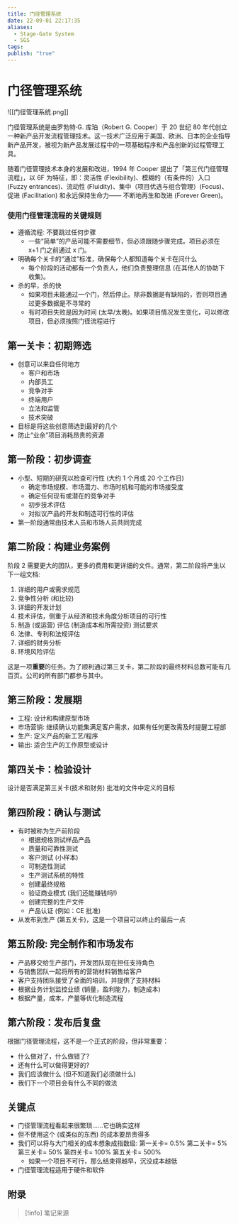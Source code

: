 ```yaml
---
title: 门径管理系统
date: 22-09-01 22:17:35
aliases:
  - Stage-Gate System
  - SGS
tags: 
publish: "true"
---
```


# 门径管理系统

![[门径管理系统.png]]

门径管理系统是由罗勃特·G. 库珀（Robert G. Cooper）于 20 世纪 80 年代创立一种新产品开发流程管理技术。这一技术广泛应用于美国、欧洲、日本的企业指导新产品开发，被视为新产品发展过程中的一项基础程序和产品创新的过程管理工具。

随着门径管理技术本身的发展和改进，1994 年 Cooper 提出了「第三代门径管理流程」，以 6F 为特征，即：灵活性 (Flexibility)、模糊的（有条件的）入口 (Fuzzy entrances)、流动性 (Fluidity)、集中（项目优选与组合管理）(Focus)、促进 (Facilitation) 和永远保持生命力—— 不断地再生和改进 (Forever Green)。

### 使用门径管理流程的关键规则

- 遵循流程: 不要跳过任何步骤
	- 一些“简单”的产品可能不需要细节，但必须跟随步骤完成。项目必须在 x+1 门之前通过 x 门。
- 明确每个关卡的“通过”标准，确保每个人都知道每个关卡在问什么
	- 每个阶段的活动都有一个负责人，他们负责整理信息 (在其他人的协助下收集)。
- 杀的早，杀的快
	- 如果项目未能通过一个门，然后停止。除非数据是有缺陷的，否则项目通过更多数据是不寻常的
	- 有时项目失败是因为时间 (太早/太晚)。如果项目情况发生变化，可以修改项目，但必须按照门径流程进行

## 第一关卡：初期筛选

- 创意可以来自任何地方
	- 客户和市场
	- 内部员工
	- 竞争对手
	- 终端用户
	- 立法和监管
	- 技术突破
- 目标是将这些创意筛选到最好的几个
- 防止“业余”项目消耗昂贵的资源

## 第一阶段：初步调查

- 小型、短期的研究以检查可行性 (大约 1 个月或 20 个工作日)
	- 确定市场规模、市场潜力、市场时机和可能的市场接受度
	- 确定任何现有或潜在的竞争对手
	- 初步技术评估
	- 对拟议产品的开发和制造可行性的评估
- 第一阶段通常由技术人员和市场人员共同完成

## 第二阶段：构建业务案例

阶段 2 需要更大的团队，更多的费用和更详细的文件。通常，第二阶段将产生以下一组文档:
1. 详细的用户或需求规范 
2. 竞争性分析 (和比较) 
3. 详细的开发计划 
4. 技术评估，侧重于从经济和技术角度分析项目的可行性
5. 制造 (或运营) 评估 (制造成本和所需投资) 测试要求
6. 法律、专利和法规评估
7. 详细的财务分析
8. 环境风险评估

这是一项**重要**的任务。为了顺利通过第三关卡，第二阶段的最终材料总数可能有几百页。公司的所有部门都参与其中。

## 第三阶段：发展期

- 工程: 设计和构建原型市场
- 市场营销: 继续确认功能集满足客户需求，如果有任何更改需及时提醒工程部
- 生产: 定义产品的新工艺/程序
- 输出: 适合生产的工作原型或设计

## 第四关卡：检验设计

设计是否满足第三关卡(技术和财务) 批准的文件中定义的目标

## 第四阶段：确认与测试

- 有时被称为生产前阶段
	- 根据规格测试样品产品
	- 质量和可靠性测试
	- 客户测试 (小样本)
	- 可制造性测试
	- 生产测试系统的特性
	- 创建最终规格
	- 验证商业模式 (我们还能赚钱吗!)
	- 创建完整的生产文件
	- 产品认证 (例如：CE 批准)
- 从发布到生产 (第五关卡)，这是一个项目可以终止的最后一点

## 第五阶段: 完全制作和市场发布

- 产品移交给生产部门，开发团队现在担任支持角色
- 与销售团队一起将所有的营销材料销售给客户
- 客户支持团队接受了全面的培训，并提供了支持材料
- 根据业务计划监控业绩 (销量，盈利能力，制造成本)
- 根据产量，成本，产量等优化制造流程

## 第六阶段：发布后复盘

根据门径管理流程，这不是一个正式的阶段，但非常重要：
- 什么做对了，什么做错了?
- 还有什么可以做得更好的?
- 我们应该做什么 (但不知道我们必须做什么)
- 我们下一个项目会有什么不同的做法


## 关键点

- 门径管理流程看起来很繁琐……它也确实这样
- 但不使用这个 (或类似的东西) 的成本要昂贵得多
- 我们可以将与大门相关的成本想象成指数级: 第一关卡= 0.5% 第二关卡= 5% 第三关卡= 50% 第四关卡= 100% 第五关卡= 500% 
	- 如果一个项目不可行，那么结束得越早，沉没成本越低
- 门径管理流程适用于硬件和软件



## 附录
> [!info] 笔记来源
> 


